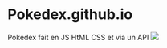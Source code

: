 # Pokedex.github.io
Pokedex fait en JS HtML CSS et via un API
![](https://media.giphy.com/media/NkQ0aHIU84zE0P01qJ/giphy.gif)
